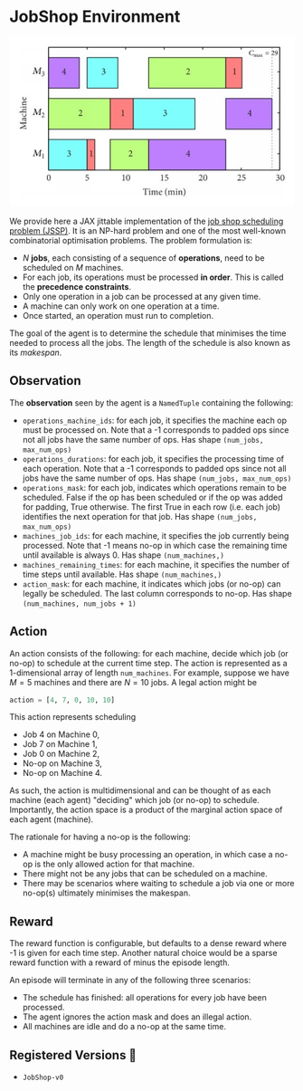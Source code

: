 # JobShop Environment

<p align="center">
        <img src="../img/jobshop.png" height="300"/>
</p>

We provide here a JAX jittable implementation of the [job shop scheduling problem (JSSP)](https://developers.google.com/optimization/scheduling/job_shop).
It is an NP-hard problem and one of the most well-known combinatorial optimisation problems. The problem formulation is:
- $N$ **jobs**, each consisting of a sequence of **operations**, need to be scheduled on $M$ machines.
- For each job, its operations must be processed **in order**. This is called the **precedence constraints**.
- Only one operation in a job can be processed at any given time.
- A machine can only work on one operation at a time.
- Once started, an operation must run to completion.

The goal of the agent is to determine the schedule that minimises the time needed to process all the jobs.
The length of the schedule is also known as its _makespan_.

## Observation
The **observation** seen by the agent is a `NamedTuple` containing the following:
- `operations_machine_ids`: for each job, it specifies the machine each op must be processed on.
    Note that a -1 corresponds to padded ops since not all jobs have the same number of ops.
    Has shape `(num_jobs, max_num_ops)`
- `operations_durations`: for each job, it specifies the processing time of each operation.
    Note that a -1 corresponds to padded ops since not all jobs have the same number of ops.
    Has shape `(num_jobs, max_num_ops)`
- `operations_mask`: for each job, indicates which operations remain to be scheduled. False if the
    op has been scheduled or if the op was added for padding, True otherwise. The first True in
    each row (i.e. each job) identifies the next operation for that job.
    Has shape `(num_jobs, max_num_ops)`
- `machines_job_ids`: for each machine, it specifies the job currently being processed.
    Note that -1 means no-op in which case the remaining time until available is always 0.
    Has shape `(num_machines,)`
- `machines_remaining_times`: for each machine, it specifies the number of time steps until
    available.
    Has shape `(num_machines,)`
- `action_mask`: for each machine, it indicates which jobs (or no-op) can legally be scheduled.
    The last column corresponds to no-op.
    Has shape `(num_machines, num_jobs + 1)`

## Action
An action consists of the following: for each machine, decide which job (or no-op) to schedule at the current time step.
The action is represented as a 1-dimensional array of length `num_machines`.
For example, suppose we have $M=5$ machines and there are $N=10$ jobs. A legal action might be
```python
action = [4, 7, 0, 10, 10]
```
This action represents scheduling
- Job 4 on Machine 0,
- Job 7 on Machine 1,
- Job 0 on Machine 2,
- No-op on Machine 3,
- No-op on Machine 4.

As such, the action is multidimensional and can be thought of as each machine (each agent) "deciding" which job (or no-op) to schedule.
Importantly, the action space is a product of the marginal action space of each agent (machine).

The rationale for having a no-op is the following:
- A machine might be busy processing an operation, in which case a no-op is the only allowed action for that machine.
- There might not be any jobs that can be scheduled on a machine.
- There may be scenarios where waiting to schedule a job via one or more no-op(s) ultimately minimises the makespan.

## Reward
The reward function is configurable, but defaults to a dense reward where -1 is given for each time step. Another natural choice
would be a sparse reward function with a reward of minus the episode length.

An episode will terminate in any of the following three scenarios:
- The schedule has finished: all operations for every job have been processed.
- The agent ignores the action mask and does an illegal action.
- All machines are idle and do a no-op at the same time.

## Registered Versions 📖
- `JobShop-v0`

